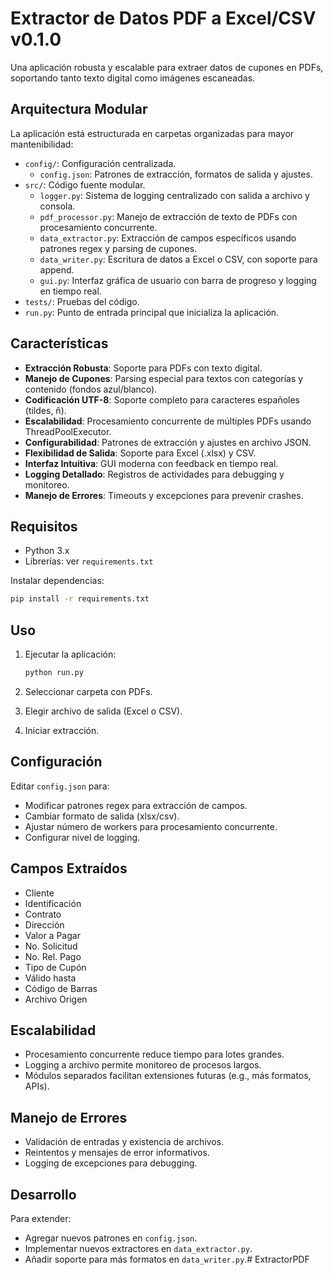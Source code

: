 # Extractor de Datos PDF a Excel/CSV v0.1.0

Una aplicación robusta y escalable para extraer datos de cupones en PDFs, soportando tanto texto digital como imágenes escaneadas.

## Arquitectura Modular

La aplicación está estructurada en carpetas organizadas para mayor mantenibilidad:

- `config/`: Configuración centralizada.
  - `config.json`: Patrones de extracción, formatos de salida y ajustes.
- `src/`: Código fuente modular.
  - `logger.py`: Sistema de logging centralizado con salida a archivo y consola.
  - `pdf_processor.py`: Manejo de extracción de texto de PDFs con procesamiento concurrente.
  - `data_extractor.py`: Extracción de campos específicos usando patrones regex y parsing de cupones.
  - `data_writer.py`: Escritura de datos a Excel o CSV, con soporte para append.
  - `gui.py`: Interfaz gráfica de usuario con barra de progreso y logging en tiempo real.
- `tests/`: Pruebas del código.
- `run.py`: Punto de entrada principal que inicializa la aplicación.

## Características

- **Extracción Robusta**: Soporte para PDFs con texto digital.
- **Manejo de Cupones**: Parsing especial para textos con categorías y contenido (fondos azul/blanco).
- **Codificación UTF-8**: Soporte completo para caracteres españoles (tildes, ñ).
- **Escalabilidad**: Procesamiento concurrente de múltiples PDFs usando ThreadPoolExecutor.
- **Configurabilidad**: Patrones de extracción y ajustes en archivo JSON.
- **Flexibilidad de Salida**: Soporte para Excel (.xlsx) y CSV.
- **Interfaz Intuitiva**: GUI moderna con feedback en tiempo real.
- **Logging Detallado**: Registros de actividades para debugging y monitoreo.
- **Manejo de Errores**: Timeouts y excepciones para prevenir crashes.

## Requisitos

- Python 3.x
- Librerías: ver `requirements.txt`

Instalar dependencias:
```bash
pip install -r requirements.txt
```

## Uso

1. Ejecutar la aplicación:
    ```bash
    python run.py
    ```

2. Seleccionar carpeta con PDFs.
3. Elegir archivo de salida (Excel o CSV).
4. Iniciar extracción.

## Configuración

Editar `config.json` para:
- Modificar patrones regex para extracción de campos.
- Cambiar formato de salida (xlsx/csv).
- Ajustar número de workers para procesamiento concurrente.
- Configurar nivel de logging.

## Campos Extraídos

- Cliente
- Identificación
- Contrato
- Dirección
- Valor a Pagar
- No. Solicitud
- No. Rel. Pago
- Tipo de Cupón
- Válido hasta
- Código de Barras
- Archivo Origen

## Escalabilidad

- Procesamiento concurrente reduce tiempo para lotes grandes.
- Logging a archivo permite monitoreo de procesos largos.
- Módulos separados facilitan extensiones futuras (e.g., más formatos, APIs).

## Manejo de Errores

- Validación de entradas y existencia de archivos.
- Reintentos y mensajes de error informativos.
- Logging de excepciones para debugging.

## Desarrollo

Para extender:
- Agregar nuevos patrones en `config.json`.
- Implementar nuevos extractores en `data_extractor.py`.
- Añadir soporte para más formatos en `data_writer.py`.# ExtractorPDF
